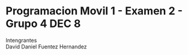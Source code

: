 # Programacion Movil 1 - Examen 2 - Grupo 4 DEC 8
Intengrantes <br>
David Daniel Fuentez Hernandez<br>

